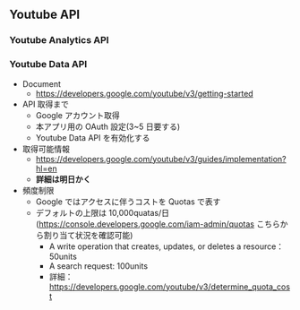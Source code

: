 ## Youtube API

### Youtube Analytics API

### Youtube Data API

- Document
  - https://developers.google.com/youtube/v3/getting-started
- API 取得まで
  - Google アカウント取得
  - 本アプリ用の OAuth 設定(3~5 日要する)
  - Youtube Data API を有効化する
- 取得可能情報
  - https://developers.google.com/youtube/v3/guides/implementation?hl=en
  - **詳細は明日かく**
- 頻度制限
  - Google ではアクセスに伴うコストを Quotas で表す
  - デフォルトの上限は 10,000quatas/日(https://console.developers.google.com/iam-admin/quotas こちらから割り当て状況を確認可能)
    - A write operation that creates, updates, or deletes a resource：　 50units
    - A search request: 100units
    - 詳細：https://developers.google.com/youtube/v3/determine_quota_cost
